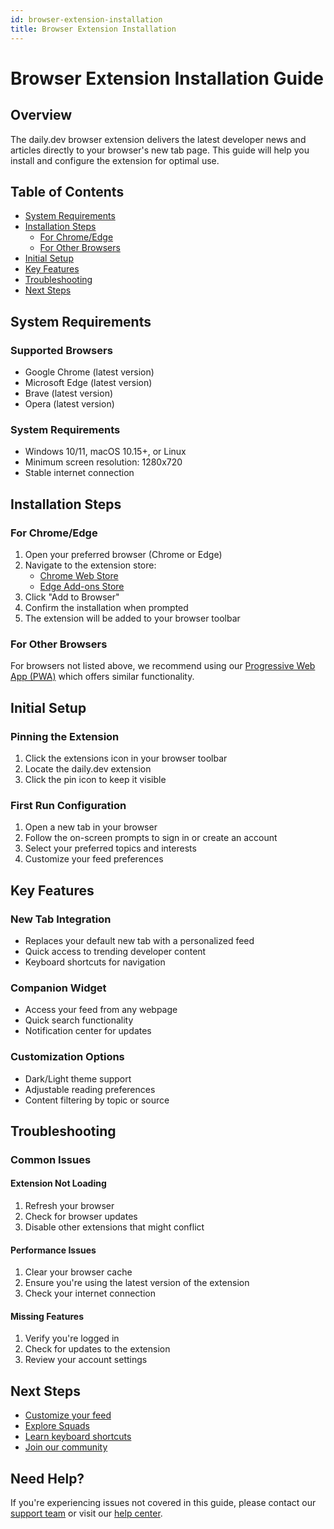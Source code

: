 ```yaml
---
id: browser-extension-installation
title: Browser Extension Installation
---
```


# Browser Extension Installation Guide

## Overview

The daily.dev browser extension delivers the latest developer news and articles directly to your browser's new tab page. This guide will help you install and configure the extension for optimal use.

## Table of Contents
- [System Requirements](#system-requirements)
- [Installation Steps](#installation-steps)
  - [For Chrome/Edge](#for-chrome-edge)
  - [For Other Browsers](#for-other-browsers)
- [Initial Setup](#initial-setup)
- [Key Features](#key-features)
- [Troubleshooting](#troubleshooting)
- [Next Steps](#next-steps)

## System Requirements

### Supported Browsers
- Google Chrome (latest version)
- Microsoft Edge (latest version)
- Brave (latest version)
- Opera (latest version)

### System Requirements
- Windows 10/11, macOS 10.15+, or Linux
- Minimum screen resolution: 1280x720
- Stable internet connection

## Installation Steps

### For Chrome/Edge
1. Open your preferred browser (Chrome or Edge)
2. Navigate to the extension store:
   - [Chrome Web Store](https://chrome.google.com/webstore/detail/dailydev/)
   - [Edge Add-ons Store](https://microsoftedge.microsoft.com/addons/detail/dailydev/)
3. Click "Add to Browser"
4. Confirm the installation when prompted
5. The extension will be added to your browser toolbar

### For Other Browsers
For browsers not listed above, we recommend using our [Progressive Web App (PWA)](/docs/documentation-tooling/guides/pwa-installation-guide) which offers similar functionality.

## Initial Setup

### Pinning the Extension
1. Click the extensions icon in your browser toolbar
2. Locate the daily.dev extension
3. Click the pin icon to keep it visible

### First Run Configuration
1. Open a new tab in your browser
2. Follow the on-screen prompts to sign in or create an account
3. Select your preferred topics and interests
4. Customize your feed preferences

## Key Features

### New Tab Integration
- Replaces your default new tab with a personalized feed
- Quick access to trending developer content
- Keyboard shortcuts for navigation

### Companion Widget
- Access your feed from any webpage
- Quick search functionality
- Notification center for updates

### Customization Options
- Dark/Light theme support
- Adjustable reading preferences
- Content filtering by topic or source

## Troubleshooting

### Common Issues

#### Extension Not Loading
1. Refresh your browser
2. Check for browser updates
3. Disable other extensions that might conflict

#### Performance Issues
1. Clear your browser cache
2. Ensure you're using the latest version of the extension
3. Check your internet connection

#### Missing Features
1. Verify you're logged in
2. Check for updates to the extension
3. Review your account settings

## Next Steps

- [Customize your feed](https://docs.daily.dev/docs/setting-up-your-feed/filtering-content-feed)
- [Explore Squads](https://docs.daily.dev/docs/squads/creating-your-squad)
- [Learn keyboard shortcuts](https://docs.daily.dev/docs/features/keyboard-shortcuts)
- [Join our community](https://daily.dev/community)

## Need Help?

If you're experiencing issues not covered in this guide, please contact our [support team](mailto:support@daily.dev) or visit our [help center](https://help.daily.dev).
